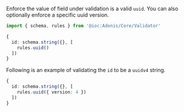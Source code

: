 Enforce the value of field under validation is a valid `uuid`. You can also optionally enforce a specific uuid version.

```ts
import { schema, rules } from '@ioc:Adonis/Core/Validator'

{
  id: schema.string({}, [
    rules.uuid()
  ])
}
```

Following is an example of validating the `id` to be a `uuidv4` string. 

```ts
{
  id: schema.string({}, [
    rules.uuid({ version: 4 })
  ])
}
```
